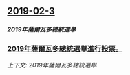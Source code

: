 ## [2019-02-3](/news/2019/02/3/index.md)

##### 2019年薩爾瓦多總統選舉
### [2019年薩爾瓦多總統選舉進行投票。 ](/news/2019/02/3/2019年薩爾瓦多總統選舉進行投票.md)
_上下文: 2019年薩爾瓦多總統選舉_


